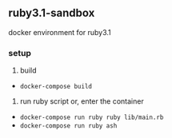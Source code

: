 ## ruby3.1-sandbox
docker environment for ruby3.1

### setup
1. build 
  - `docker-compose build`
1. run ruby script or, enter the container
  - `docker-compose run ruby ruby lib/main.rb`
  - `docker-compose run ruby ash`

